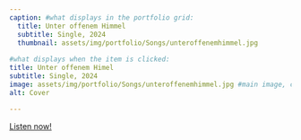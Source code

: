 ```yaml
---
caption: #what displays in the portfolio grid:
  title: Unter offenem Himmel
  subtitle: Single, 2024
  thumbnail: assets/img/portfolio/Songs/unteroffenemhimmel.jpg
  
#what displays when the item is clicked:
title: Unter offenem Himel
subtitle: Single, 2024
image: assets/img/portfolio/Songs/unteroffenemhimmel.jpg #main image, can be a link or a file in assets/img/portfolio
alt: Cover

---
```


<a href="https://tr.ee/LKwPh4jurm">Listen now!</a>


